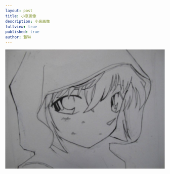 ```yaml
---
layout: post
title: 小哀画像
description: 小哀画像
fullview: true
published: true
author: 雅琳
---
```



![小哀画像](/images/sketches/yijie/2014/2.jpg)
